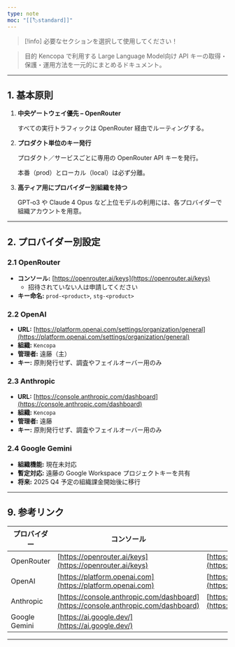 ```yaml
---
type: note
moc: "[[🏷️standard]]"
---
```

> [!info] 必要なセクションを選択して使用してください！

> 目的
> Kencopa で利用する Large Language Model向け API キーの取得・保護・運用方法を一元的にまとめるドキュメント。

---

## 1. 基本原則

1. **中央ゲートウェイ優先 – OpenRouter**
    
    すべての実行トラフィックは OpenRouter 経由でルーティングする。
    
2. **プロダクト単位のキー発行**
    
    プロダクト／サービスごとに専用の OpenRouter API キーを発行。
    
    本番（prod）とローカル（local）は必ず分離。
    
3. **高ティア用にプロバイダー別組織を持つ**
    
    GPT‑o3 や Claude 4 Opus など上位モデルの利用には、各プロバイダーで組織アカウントを用意。

---

## 2. プロバイダー別設定

### 2.1 OpenRouter

- **コンソール:** [https://openrouter.ai/keys](https://openrouter.ai/keys)
	- 招待されていない人は申請してください
- **キー命名:** `prod-<product>`, `stg-<product>`

### 2.2 OpenAI

- **URL:** [https://platform.openai.com/settings/organization/general](https://platform.openai.com/settings/organization/general)
- **組織:** `Kencopa`
- **管理者:** 遠藤（主）
- **キー:** 原則発行せず、調査やフェイルオーバー用のみ

### 2.3 Anthropic

- **URL:** [https://console.anthropic.com/dashboard](https://console.anthropic.com/dashboard)
- **組織:** `Kencopa`
- **管理者:** 遠藤
- **キー:** 原則発行せず、調査やフェイルオーバー用のみ

### 2.4 Google Gemini

- **組織機能:** 現在未対応
- **暫定対応:** 遠藤の Google Workspace プロジェクトキーを共有
- **将来:** 2025 Q4 予定の組織課金開始後に移行

---

## 9. 参考リンク

|プロバイダー|コンソール|Docs|
|---|---|---|
|OpenRouter|[https://openrouter.ai/keys](https://openrouter.ai/keys)|[](https://docs.openrouter.ai/)[https://docs.openrouter.ai](https://docs.openrouter.ai)|
|OpenAI|[](https://platform.openai.com/)[https://platform.openai.com](https://platform.openai.com)|[https://platform.openai.com/docs](https://platform.openai.com/docs)|
|Anthropic|[https://console.anthropic.com/dashboard](https://console.anthropic.com/dashboard)|[https://docs.anthropic.com/](https://docs.anthropic.com/)|
|Google Gemini|[](https://aistudio.google.com/apikey)[https://ai.google.dev/](https://ai.google.dev/)||

---



